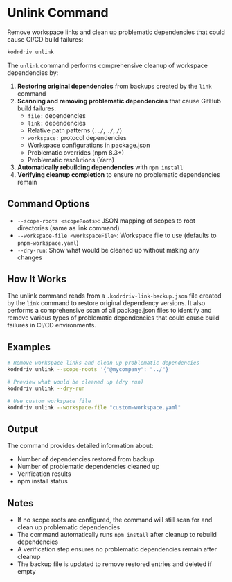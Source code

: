 # Unlink Command

Remove workspace links and clean up problematic dependencies that could cause CI/CD build failures:

```bash
kodrdriv unlink
```

The `unlink` command performs comprehensive cleanup of workspace dependencies by:

1. **Restoring original dependencies** from backups created by the `link` command
2. **Scanning and removing problematic dependencies** that cause GitHub build failures:
   - `file:` dependencies
   - `link:` dependencies
   - Relative path patterns (`../`, `./`, `/`)
   - `workspace:` protocol dependencies
   - Workspace configurations in package.json
   - Problematic overrides (npm 8.3+)
   - Problematic resolutions (Yarn)
3. **Automatically rebuilding dependencies** with `npm install`
4. **Verifying cleanup completion** to ensure no problematic dependencies remain

## Command Options

- `--scope-roots <scopeRoots>`: JSON mapping of scopes to root directories (same as link command)
- `--workspace-file <workspaceFile>`: Workspace file to use (defaults to `pnpm-workspace.yaml`)
- `--dry-run`: Show what would be cleaned up without making any changes

## How It Works

The unlink command reads from a `.kodrdriv-link-backup.json` file created by the `link` command to restore original dependency versions. It also performs a comprehensive scan of all package.json files to identify and remove various types of problematic dependencies that could cause build failures in CI/CD environments.

## Examples

```bash
# Remove workspace links and clean up problematic dependencies
kodrdriv unlink --scope-roots '{"@mycompany": "../"}'

# Preview what would be cleaned up (dry run)
kodrdriv unlink --dry-run

# Use custom workspace file
kodrdriv unlink --workspace-file "custom-workspace.yaml"
```

## Output

The command provides detailed information about:
- Number of dependencies restored from backup
- Number of problematic dependencies cleaned up
- Verification results
- npm install status

## Notes

- If no scope roots are configured, the command will still scan for and clean up problematic dependencies
- The command automatically runs `npm install` after cleanup to rebuild dependencies
- A verification step ensures no problematic dependencies remain after cleanup
- The backup file is updated to remove restored entries and deleted if empty
